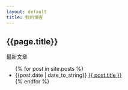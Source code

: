 ```yaml
---
layout: default
title: 我的博客
---
```


<h2>{{page.title}}</h2>
<p>最新文章</p>
<ul>
    {% for post in site.posts %}
    <li>{{post.date | date_to_string}} <a href="{{ site.baseurl }}{{ post.url }}">{{ post.title }}</a></li>
    {% endfor %}
</ul>